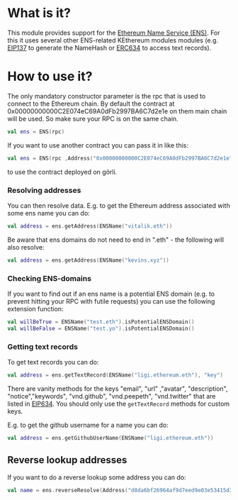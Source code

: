 What is it?
===========

This module provides support for the [Ethereum Name Service (ENS)](https://ens.domains). For this it uses several other ENS-related KEthereum modules modules (e.g. [EIP137](../eip137) to generate the NameHash or [ERC634](../erc634) to access text records).

How to use it?
==============

The only mandatory constructor parameter is the rpc that is used to connect to the Ethereum chain. By default the contract at 0x00000000000C2E074eC69A0dFb2997BA6C7d2e1e on them main chain will be used. So make sure your RPC is on the same chain.

```kotlin
val ens = ENS(rpc)
```

If you want to use another contract you can pass it in like this:

```kotlin
val ens = ENS(rpc ,Address("0x00000000000C2E074eC69A0dFb2997BA6C7d2e1e"))
```

to use the contract deployed on görli.

### Resolving addresses

You can then resolve data. E.g. to get the Ethereum address associated with some ens name you can do:

```kotlin
val address = ens.getAddress(ENSName("vitalik.eth"))
```

Be aware that ens domains do not need to end in ".eth" - the following will also resolve:

```kotlin
val address = ens.getAddress(ENSName("kevins.xyz"))
```

### Checking ENS-domains

If you want to find out if an ens name is a potential ENS domain (e.g. to prevent hitting your RPC with futile requests) you can use the following extension function:

```kotlin
val willBeTrue = ENSName("test.eth").isPotentialENSDomain()
val willBeFalse = ENSName("test.yo").isPotentialENSDomain()
```

### Getting text records

To get text records you can do:
```kotlin
val address = ens.getTextRecord(ENSName("ligi.ethereum.eth"), "key")
```
There are vanity methods for the keys "email", "url" ,"avatar", "description", "notice","keywords", "vnd.github", "vnd.peepeth", "vnd.twitter" that are listed in [EIP634](https://eips.ethereum.org/EIPS/eip-634). You should only use the `getTextRecord` methods for custom keys.

E.g. to get the github username for a name you can do:

```kotlin
val address = ens.getGithubUserName(ENSName("ligi.ethereum.eth"))
```

## Reverse lookup addresses

If you want to do a reverse lookup some address you can do:

```kotlin
val name = ens.reverseResolve(Address("d8da6bf26964af9d7eed9e03e53415d37aa96045"))```
